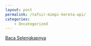 ```yaml
---
layout: post
permalink: /tafsir-mimpi-kereta-api/
categories:
    - Uncategorized
---
```


[Baca Selengkapnya](/03)